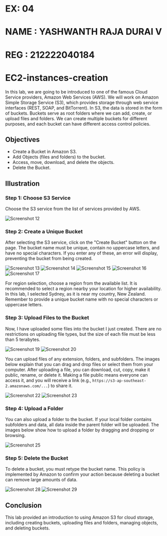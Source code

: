 # EX: 04
# NAME : YASHWANTH RAJA DURAI V
# REG : 212222040184
# EC2-instances-creation

In this lab, we are going to be introduced to one of the famous Cloud Service providers, Amazon Web Services (AWS). We will work on Amazon Simple Storage Service (S3), which provides storage through web service interfaces (REST, SOAP, and BitTorrent). In S3, the data is stored in the form of buckets. Buckets serve as root folders where we can add, create, or upload files and folders. We can create multiple buckets for different purposes, and each bucket can have different access control policies.



## Objectives

- Create a Bucket in Amazon S3.
- Add Objects (files and folders) to the bucket.
- Access, move, download, and delete the objects.
- Delete the Bucket.

## Illustration

### Step 1: Choose S3 Service

Choose the S3 service from the list of services provided by AWS.

![Screenshot 12](link-to-screenshot-12)

### Step 2: Create a Unique Bucket

After selecting the S3 service, click on the "Create Bucket" button on the page. The bucket name must be unique, contain no uppercase letters, and have no special characters. If you enter any of these, an error will display, preventing the bucket from being created.

![Screenshot 13](link-to-screenshot-13)
![Screenshot 14](link-to-screenshot-14)
![Screenshot 15](link-to-screenshot-15)
![Screenshot 16](link-to-screenshot-16)
![Screenshot 17](link-to-screenshot-17)

For region selection, choose a region from the available list. It is recommended to select a region nearby your location for higher availability. In this lab, I selected Sydney, as it is near my country, New Zealand. Remember to provide a unique bucket name with no special characters or uppercase letters.

### Step 3: Upload Files to the Bucket

Now, I have uploaded some files into the bucket I just created. There are no restrictions on uploading file types, but the size of each file must be less than 5 terabytes.

![Screenshot 19](link-to-screenshot-19)
![Screenshot 20](link-to-screenshot-20)

You can upload files of any extension, folders, and subfolders. The images below explain that you can drag and drop files or select them from your computer. After uploading a file, you can download, cut, copy, make it public, rename, or delete it. Making a file public means everyone can access it, and you will receive a link (e.g., `https://s3-ap-southeast-2.amazonaws.com/...`) to share it.

![Screenshot 22](link-to-screenshot-22)
![Screenshot 23](link-to-screenshot-23)

### Step 4: Upload a Folder

You can also upload a folder to the bucket. If your local folder contains subfolders and data, all data inside the parent folder will be uploaded. The images below show how to upload a folder by dragging and dropping or browsing.

![Screenshot 25](link-to-screenshot-25)

### Step 5: Delete the Bucket

To delete a bucket, you must retype the bucket name. This policy is implemented by Amazon to confirm your action because deleting a bucket can remove large amounts of data.

![Screenshot 28](link-to-screenshot-28)
![Screenshot 29](link-to-screenshot-29)

## Conclusion

This lab provided an introduction to using Amazon S3 for cloud storage, including creating buckets, uploading files and folders, managing objects, and deleting buckets.
